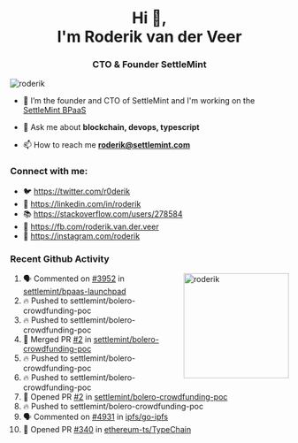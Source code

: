 <h1 align="center">Hi 👋,<br/> I'm Roderik van der Veer</h1>
<h3 align="center">CTO & Founder SettleMint</h3>

<p align="left"> <img src="https://komarev.com/ghpvc/?username=roderik" alt="roderik" /> </p>

- 🔭 I’m the founder and CTO of SettleMint and I'm working on the [SettleMint BPaaS](https://settlemint.com)

- 💬 Ask me about **blockchain, devops, typescript**

- 📫 How to reach me **roderik@settlemint.com**



### Connect with me:

- 🐦 https://twitter.com/r0derik
- 🏢 https://linkedin.com/in/roderik
- 📚 https://stackoverflow.com/users/278584
- 🙊 https://fb.com/roderik.van.der.veer
- 📸 https://instagram.com/roderik

### Recent Github Activity
<img src="https://github-readme-stats.vercel.app/api?username=roderik&show_icons=true&count_private=true" alt="roderik" align="right" height="190" />

<!--START_SECTION:activity-->
1. 🗣 Commented on [#3952](https://github.com/settlemint/bpaas-launchpad/issues/3952) in [settlemint/bpaas-launchpad](https://github.com/settlemint/bpaas-launchpad)
2. 🔥 Pushed to settlemint/bolero-crowdfunding-poc
3. 🔥 Pushed to settlemint/bolero-crowdfunding-poc
4. 🎉 Merged PR [#2](https://github.com/settlemint/bolero-crowdfunding-poc/pull/2) in [settlemint/bolero-crowdfunding-poc](https://github.com/settlemint/bolero-crowdfunding-poc)
5. 🔥 Pushed to settlemint/bolero-crowdfunding-poc
6. 🔥 Pushed to settlemint/bolero-crowdfunding-poc
7. 💪 Opened PR [#2](https://github.com/settlemint/bolero-crowdfunding-poc/pull/2) in [settlemint/bolero-crowdfunding-poc](https://github.com/settlemint/bolero-crowdfunding-poc)
8. 🔥 Pushed to settlemint/bolero-crowdfunding-poc
9. 🗣 Commented on [#4931](https://github.com/ipfs/go-ipfs/issues/4931) in [ipfs/go-ipfs](https://github.com/ipfs/go-ipfs)
10. 💪 Opened PR [#340](https://github.com/ethereum-ts/TypeChain/pull/340) in [ethereum-ts/TypeChain](https://github.com/ethereum-ts/TypeChain)
<!--END_SECTION:activity-->